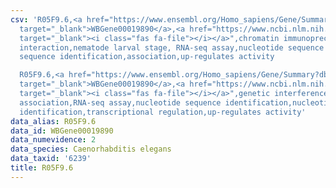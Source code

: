 ```yaml
---
csv: 'R05F9.6,<a href="https://www.ensembl.org/Homo_sapiens/Gene/Summary?db=core;g=WBGene00019890"
  target="_blank">WBGene00019890</a>,<a href="https://www.ncbi.nlm.nih.gov/pubmed/27688402"
  target="_blank"><i class="fas fa-file"></i></a>",chromatin immunoprecipitation assay,direct
  interaction,nematode larval stage, RNA-seq assay,nucleotide sequence identification,nucleotide
  sequence identification,association,up-regulates activity

  R05F9.6,<a href="https://www.ensembl.org/Homo_sapiens/Gene/Summary?db=core;g=WBGene00019890"
  target="_blank">WBGene00019890</a>,<a href="https://www.ncbi.nlm.nih.gov/pubmed/27496166"
  target="_blank"><i class="fas fa-file"></i></a>",genetic interference,functional
  association,RNA-seq assay,nucleotide sequence identification,nucleotide sequence
  identification,transcriptional regulation,up-regulates activity'
data_alias: R05F9.6
data_id: WBGene00019890
data_numevidence: 2
data_species: Caenorhabditis elegans
data_taxid: '6239'
title: R05F9.6
---
```

